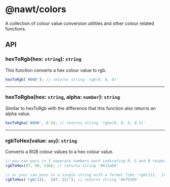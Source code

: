 # @nawt/colors

A collection of colour value conversion utilities and other colour related functions.

## **API**

### **hexToRgb**(hex: `string`): `string`

This function converts a hex colour value to rgb.

```ts
hexToRgb('#000'); // returns string 'rgb(0, 0, 0)'
```

---

### **hexToRgba**(hex: `string`, alpha: `number`): `string`

Similar to hexToRgb with the difference that this function also returns an alpha value.

```ts
hexToRgba('#000', 0.5); // returns string 'rgba(0, 0, 0, 0.5)'
```

---

### **rgbToHex**(value: `any`): `string`

Converts a RGB colour values to a hex colour value.

```ts
// you can pass in 3 separate numbers each indicating R, G and B respectively as arguments
rgbToHex(97, 58, 136); // returns string '#613a88'

// or your can pass in a single string with a format like 'rgb(111,  147, 11)'
rgbToHex('rgb(111,  147, 11)'); // returns string '#6f930b'
```
